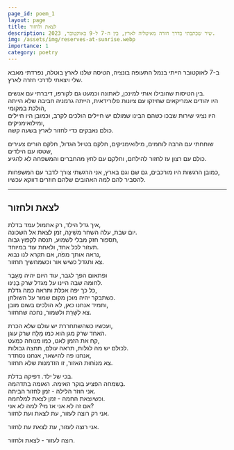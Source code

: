 ```yaml
---
page_id: poem_1
layout: page
title: לצאת ולחזור
description: שיר שכתבתי בדרך חזרה מאיטליה לארץ, בין ה-7 ל-9 באוקטובר, 2023.
img: /assets/img/reserves-at-sunrise.webp
importance: 1
category: poetry
---
```


ב-7 לאוקטובר הייתי בנמל התעופה בונציה, הטיסה שלנו לארץ בוטלה, נפרדתי מאבא שלי ויצאתי לדרכי חזרה לארץ.

בין הטיסות שהובילו אותי למינכן, לאתונה וכמעט גם לקורפו, דיברתי עם אנשים.  
היו יהודים אמריקאים שחיזקו עם ציונות פלורידאית, הייתה גרמניה חביבה שלא הייתה הולכת במקומי,  
היו נציגי שירות שבכו כשהם הבינו שמולם יש חיילים הולכים לקרב, וכמובן היו חיילים ומילואימניקים,  
כולם נאבקים כדי לחזור לארץ בשעה קשה.

שוחחתי עם הרבה לוחמים, מילואימניקים, חלקם בטיול הגדול, חלקם הורים צעירים שטסו עם הילדים,  
כולם עם רצון עז לחזור להילחם, וחלקם עם לחץ מהחברים והמשפחה לא להגיע.

כמובן הרגשות היו מורכבים, גם שם וגם בארץ, אני הרגשתי צורך לדבר עם המשפחות,  
להסביר להם למה האהובים שלהם חוזרים דווקא עכשיו.

---

## לצאת ולחזור

איך גדל הילד, רק אתמול עמד בדלת,  
יום שבת, עלה השחר משֵׁינָה, זמן לצאת אל השכונה.  
תספור חזק מבלי לשמוע, תנסה לקפוץ גבוה,  
תעזור לכל אחד, ולאחת עוד במיוחד.  
נראה אותך מפֹּה, אם תקרא לנו נבוא,  
צא ותגדל כשיש אור וכשמחשיך תחזור.

ופתאום הפך לגבר, עוד היום יהיה מְעֵבֶר  
לחומה שבה היינו על מגדל שרק בָּנִינוּ.  
כל כך יפה אכלת ותראה כמה גדלת,  
כשתבקר יהיה מוכן מקום שמור על השולחן.  
ותמיד אנחנו כאן, לא הולכים בשום מובן,  
צא לְשָׁרֵת ולשמור, נחכה שתחזור.

ועכשיו כשהשתחררת יש עולם שלא הכרת,  
האחד שרק מגן הוא כמו מַלָּח שרק עוגן.  
קח את הזמן לאט, כמו מנוחה כמעט,  
לכולם יש מה לגלות, תראה עולם, תחצה גבולות.  
אנחנו פה להישאר, אנחנו נסתדר,  
צא מנוֹחוּת האזור, זו הזדמנות שלא תחזור.

בכי של ילד. דפיקה בדלת.  
בָּשמחה הפציע בוקר האימה. האומה בתדהמה.  
אני חוזר הלילה - זמן לחזור הביתה.  
וכשיוצאת החמה - זמן לצאת למלחמה.  
אם זה לא אני אז מי? למה לא אני?  
אני רק רוצה לעזור, עת לצאת ועת לחזור.

אני רוצה לעזור, עת לצאת עת לחזור.

רוצה לעזור - לצאת ולחזור.
